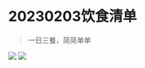 <!--
 * @Author: caixin 1058360098@qq.com
 * @Date: 2023-04-29 17:56:22
 * @LastEditors: caixin 1058360098@qq.com
 * @LastEditTime: 2023-04-29 17:56:36
 * @FilePath: \docsify\docs\articles\delicacy\d4.md
 * @Description: 这是默认设置,请设置`customMade`, 打开koroFileHeader查看配置 进行设置: https://github.com/OBKoro1/koro1FileHeader/wiki/%E9%85%8D%E7%BD%AE
-->
# 20230203饮食清单

> 一日三餐，简简单单

<img bor src="//cdn.jsdelivr.net/gh/caix-github/pics-storage/d4120230429.jpg">

<img bor src="//cdn.jsdelivr.net/gh/caix-github/pics-storage/d4220230429.jpg">